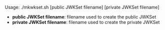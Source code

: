 Usage: ./mkwkset.sh [public JWKSet filename] [private JWKSet filename]

- **public JWKSet filename**: filename used to create the public JWKSet
- **private JWKSet filename**: filename used to create the private JWKSet
